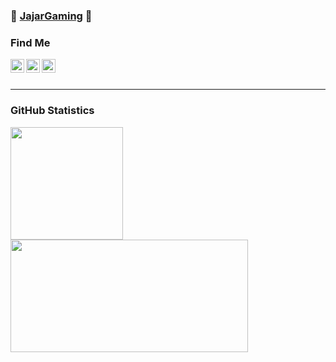 ### 🐼 [JajarGaming][discord] 🐼

### Find Me
[<img align="left" style="fill: #7289DA; color: #7289DA;" alt="Jajar - Discord" width="22px" src="https://cdn.jsdelivr.net/npm/simple-icons@v3/icons/discord.svg" />][discord]
[<img align="left" style="fill: #1DA1F2; color: #1DA1F2;" alt="Jajar - Twitter" width="22px" src="https://cdn.jsdelivr.net/npm/simple-icons@v3/icons/twitter.svg" />][twitter]
[<img align="left" style="fill: #6441A4; color: #6441A4;" alt="Jajar - Twitch" width="22px" src="https://cdn.jsdelivr.net/npm/simple-icons@v3/icons/twitch.svg" />][twitch]

<br />
<br />

----

### GitHub Statistics

<p>
<!-- GitHub Stats -->  
<img height="180em" src="https://github-readme-stats.vercel.app/api?username=jajargaming&include_all_commits=true&show_icons=true&hide_border=true&count_private=true&theme=react" />
<!-- Most Used Languages -->  
<img height="180em" width="380em" src="https://github-readme-stats.vercel.app/api/top-langs/?username=jajargaming&include_all_commits=true&count_private=true&show_icons=true&hide_border=true&layout=compact&&langs_count=8&theme=react"/>  
</p>

[twitter]: https://twitter.com/JajarGaming
[twitch]: https://twitch.tv/JajarGaming
[discord]: https://discord.gg/uBPsFdepws
